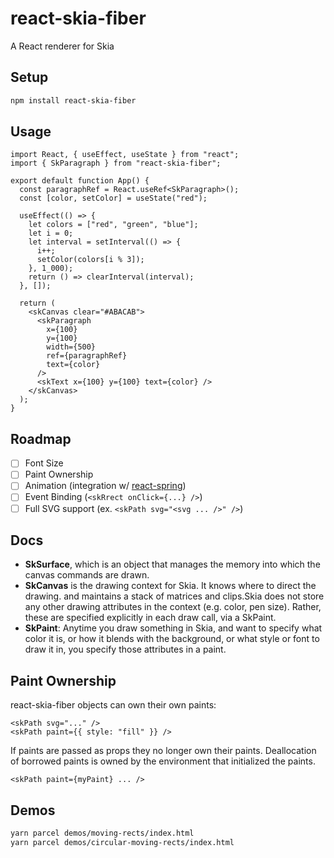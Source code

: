 # react-skia-fiber

A React renderer for Skia

## Setup

```bash
npm install react-skia-fiber
```

## Usage

```tsx
import React, { useEffect, useState } from "react";
import { SkParagraph } from "react-skia-fiber";

export default function App() {
  const paragraphRef = React.useRef<SkParagraph>();
  const [color, setColor] = useState("red");

  useEffect(() => {
    let colors = ["red", "green", "blue"];
    let i = 0;
    let interval = setInterval(() => {
      i++;
      setColor(colors[i % 3]);
    }, 1_000);
    return () => clearInterval(interval);
  }, []);

  return (
    <skCanvas clear="#ABACAB">
      <skParagraph
        x={100}
        y={100}
        width={500}
        ref={paragraphRef}
        text={color}
      />
      <skText x={100} y={100} text={color} />
    </skCanvas>
  );
}
```

## Roadmap

- [ ] Font Size
- [ ] Paint Ownership
- [ ] Animation (integration w/ [react-spring](https://github.com/pmndrs/react-spring))
- [ ] Event Binding (`<skRrect onClick={...} />`)
- [ ] Full SVG support (ex. `<skPath svg="<svg ... />" />`)

## Docs

- **SkSurface**, which is an object that manages the memory into which the canvas commands are drawn.
- **SkCanvas** is the drawing context for Skia. It knows where to direct the drawing. and maintains a stack of matrices and clips.Skia does not store any other drawing attributes in the context (e.g. color, pen size). Rather, these are specified explicitly in each draw call, via a SkPaint.
- **SkPaint**: Anytime you draw something in Skia, and want to specify what color it is, or how it blends with the background, or what style or font to draw it in, you specify those attributes in a paint.

## Paint Ownership

react-skia-fiber objects can own their own paints:

```tsx
<skPath svg="..." />
<skPath paint={{ style: "fill" }} />
```

If paints are passed as props they no longer own their paints. Deallocation of borrowed paints is owned by the environment that initialized the paints.

```tsx
<skPath paint={myPaint} ... />
```

## Demos

```bash
yarn parcel demos/moving-rects/index.html
yarn parcel demos/circular-moving-rects/index.html
```

